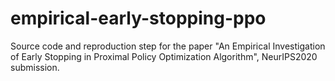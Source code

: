 # empirical-early-stopping-ppo
Source code and reproduction step for the paper "An Empirical Investigation of Early Stopping in Proximal Policy Optimization Algorithm", NeurIPS2020 submission.
